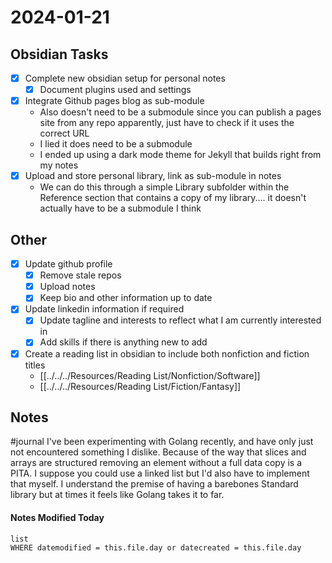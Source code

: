 
# 2024-01-21

## Obsidian Tasks

- [x] Complete new obsidian setup for personal notes
	- [x] Document plugins used and settings
- [x] Integrate Github pages blog as sub-module
	- Also doesn't need to be a submodule since you can publish a pages site from any repo apparently, just have to check if it uses the correct URL
	- I lied it does need to be a submodule
	- I ended up using a dark mode theme for Jekyll that builds right from my notes
- [x] Upload and store personal library, link as sub-module in notes
	- We can do this through a simple Library subfolder within the Reference section that contains a copy of my library.... it doesn't actually have to be a submodule I think

## Other 
- [x] Update github profile
	- [x] Remove stale repos
	- [x] Upload notes
	- [x] Keep bio and other information up to date
- [x] Update linkedin information if required
	- [x] Update tagline and interests to reflect what I am currently interested in
	- [x] Add skills if there is anything new to add
- [x] Create a reading list in obsidian to include both nonfiction and fiction titles
	- [[../../../Resources/Reading List/Nonfiction/Software]]
	- [[../../../Resources/Reading List/Fiction/Fantasy]]

## Notes

#journal I've been experimenting with Golang recently, and have only just not encountered something I dislike. Because of the way that slices and arrays are structured removing an element without a full data copy is a PITA. I suppose you could use a linked list but I'd also have to implement that myself. I understand the premise of having a barebones Standard library but at times it feels like Golang takes it to far.



#### Notes Modified Today
```dataview
list
WHERE datemodified = this.file.day or datecreated = this.file.day 
```
